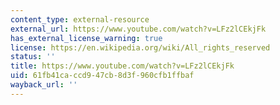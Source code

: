```yaml
---
content_type: external-resource
external_url: https://www.youtube.com/watch?v=LFz2lCEkjFk
has_external_license_warning: true
license: https://en.wikipedia.org/wiki/All_rights_reserved
status: ''
title: https://www.youtube.com/watch?v=LFz2lCEkjFk
uid: 61fb41ca-ccd9-47cb-8d3f-960cfb1ffbaf
wayback_url: ''
---
```

